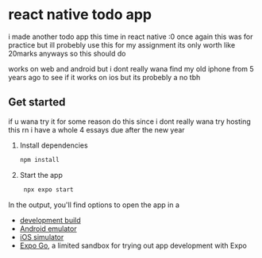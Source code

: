 # react **native** todo app

i made another todo app this time in react native :0
once again this was for practice but ill probebly use this for my assignment its only worth like 20marks anyways so this should do

works on web and android but i dont really wana find my old iphone from 5 years ago to see if it works on ios but its probebly a no tbh

## Get started

if u wana try it for some reason do this since i dont really wana try hosting this rn i have a whole 4 essays due after the new year

1. Install dependencies

   ```bash
   npm install
   ```

2. Start the app

   ```bash
    npx expo start
   ```

In the output, you'll find options to open the app in a

- [development build](https://docs.expo.dev/develop/development-builds/introduction/)
- [Android emulator](https://docs.expo.dev/workflow/android-studio-emulator/)
- [iOS simulator](https://docs.expo.dev/workflow/ios-simulator/)
- [Expo Go](https://expo.dev/go), a limited sandbox for trying out app development with Expo
